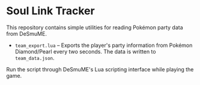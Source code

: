 # Soul Link Tracker

This repository contains simple utilities for reading Pokémon party data from DeSmuME.

* `team_export.lua` – Exports the player\'s party information from Pokémon Diamond/Pearl every two seconds. The data is written to `team_data.json`.

Run the script through DeSmuME\'s Lua scripting interface while playing the game.

